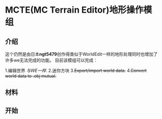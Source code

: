 # MCTE(MC Terrain Editor)地形操作模组

## 介绍

这个仍然是由日本**ngt5479**创作得类似于WorldEdit一样的地形处理同时也增加了许多we无法完成的功能。
目前该模组可以完成：

1.编辑世界 *与WE一样*.
2.迷你方块
3.~~Export/import world data.~~
4.~~Convert world data to .obj mutual.~~

## 材料


## 开始
